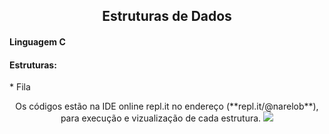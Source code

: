 <h2 align="center">Estruturas de Dados</h2>

<h4>Linguagem C</h4>
<h4>Estruturas:</h4>
* Fila


<p align="center">
Os códigos estão na IDE online repl.it no endereço (**repl.it/@narelob**), para execução e vizualização de cada estrutura.
<img src="https://github.com/narelo/EstruturasDeDados/blob/main/replit.gif?raw=true">
</p>

